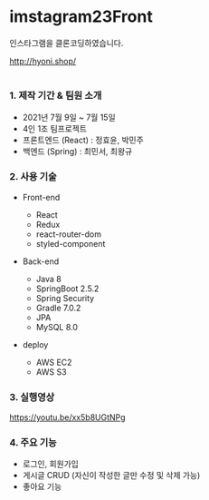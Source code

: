 # imstagram23Front

인스타그램을 클론코딩하였습니다.

http://hyoni.shop/
#

### 1. 제작 기간 & 팀원 소개

  * 2021년 7월 9일 ~ 7월 15일
  * 4인 1조 팀프로젝트
  * 프론트엔드 (React) : 정효윤, 박민주
  * 백엔드 (Spring) : 최민서, 최왕규


### 2. 사용 기술

  * Front-end
    * React
    * Redux
    * react-router-dom
    * styled-component
  
  * Back-end
    * Java 8
    * SpringBoot 2.5.2
    * Spring Security
    * Gradle 7.0.2
    * JPA
    * MySQL 8.0

  * deploy
    * AWS EC2
    * AWS S3

### 3. 실행영상

https://youtu.be/xx5b8UGtNPg

### 4. 주요 기능
  * 로그인, 회원가입
  * 게시글 CRUD (자신이 작성한 글만 수정 및 삭제 가능)
  * 좋아요 기능
